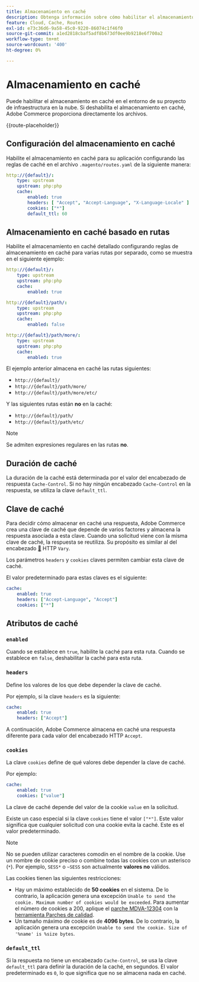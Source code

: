 ```yaml
---
title: Almacenamiento en caché
description: Obtenga información sobre cómo habilitar el almacenamiento en caché para su Adobe Commerce en entornos de infraestructura en la nube.
feature: Cloud, Cache, Routes
exl-id: e73c36d6-9a58-45c0-9220-86074c1f46f0
source-git-commit: a1ed2818cbaf5adf8b673df0ee9b9218e6f700a2
workflow-type: tm+mt
source-wordcount: '400'
ht-degree: 0%

---
```


# Almacenamiento en caché

Puede habilitar el almacenamiento en caché en el entorno de su proyecto de infraestructura en la nube. Si deshabilita el almacenamiento en caché, Adobe Commerce proporciona directamente los archivos.

{{route-placeholder}}

## Configuración del almacenamiento en caché

Habilite el almacenamiento en caché para su aplicación configurando las reglas de caché en el archivo `.magento/routes.yaml` de la siguiente manera:

```yaml
http://{default}/:
    type: upstream
    upstream: php:php
    cache:
        enabled: true
        headers: [ "Accept", "Accept-Language", "X-Language-Locale" ]
        cookies: ["*"]
        default_ttl: 60
```

## Almacenamiento en caché basado en rutas

Habilite el almacenamiento en caché detallado configurando reglas de almacenamiento en caché para varias rutas por separado, como se muestra en el siguiente ejemplo:

```yaml
http://{default}/:
    type: upstream
    upstream: php:php
    cache:
        enabled: true

http://{default}/path/:
    type: upstream
    upstream: php:php
    cache:
        enabled: false

http://{default}/path/more/:
    type: upstream
    upstream: php:php
    cache:
        enabled: true
```

El ejemplo anterior almacena en caché las rutas siguientes:

- `http://{default}/`
- `http://{default}/path/more/`
- `http://{default}/path/more/etc/`

Y las siguientes rutas están **no** en la caché:

- `http://{default}/path/`
- `http://{default}/path/etc/`

>[!NOTE]
>
>Se admiten expresiones regulares en las rutas **no**.

## Duración de caché

La duración de la caché está determinada por el valor del encabezado de respuesta `Cache-Control`. Si no hay ningún encabezado `Cache-Control` en la respuesta, se utiliza la clave `default_ttl`.

## Clave de caché

Para decidir cómo almacenar en caché una respuesta, Adobe Commerce crea una clave de caché que depende de varios factores y almacena la respuesta asociada a esta clave. Cuando una solicitud viene con la misma clave de caché, la respuesta se reutiliza. Su propósito es similar al del encabezado [&#128279;](https://www.w3.org/Protocols/rfc2616/rfc2616-sec14.html#sec14.44) HTTP `Vary`.

Los parámetros `headers` y `cookies` claves permiten cambiar esta clave de caché.

El valor predeterminado para estas claves es el siguiente:

```yaml
cache:
    enabled: true
    headers: ["Accept-Language", "Accept"]
    cookies: ["*"]
```

## Atributos de caché

### `enabled`

Cuando se establece en `true`, habilite la caché para esta ruta. Cuando se establece en `false`, deshabilitar la caché para esta ruta.

### `headers`

Define los valores de los que debe depender la clave de caché.

Por ejemplo, si la clave `headers` es la siguiente:

```yaml
cache:
    enabled: true
    headers: ["Accept"]
```

A continuación, Adobe Commerce almacena en caché una respuesta diferente para cada valor del encabezado HTTP `Accept`.

### `cookies`

La clave `cookies` define de qué valores debe depender la clave de caché.

Por ejemplo:

```yaml
cache:
    enabled: true
    cookies: ["value"]
```

La clave de caché depende del valor de la cookie `value` en la solicitud.

Existe un caso especial si la clave `cookies` tiene el valor `["*"]`. Este valor significa que cualquier solicitud con una cookie evita la caché. Este es el valor predeterminado.

>[!NOTE]
>
>No se pueden utilizar caracteres comodín en el nombre de la cookie. Use un nombre de cookie preciso o combine todas las cookies con un asterisco (`*`). Por ejemplo, `SESS*` o `~SESS` son actualmente **valores no** válidos.

Las cookies tienen las siguientes restricciones:

- Hay un máximo establecido de **50 cookies** en el sistema. De lo contrario, la aplicación genera una excepción `Unable to send the cookie. Maximum number of cookies would be exceeded`. Para aumentar el número de cookies a 200, aplique el [parche MDVA-12304](https://experienceleague.adobe.com/docs/commerce-operations/tools/quality-patches-tool/release-notes.html?lang=es) con la [herramienta Parches de calidad](https://experienceleague.adobe.com/es/docs/commerce-learn/tutorials/tools/quality-patch-tool).
- Un tamaño máximo de cookie es de **4096 bytes**. De lo contrario, la aplicación genera una excepción `Unable to send the cookie. Size of '%name' is %size bytes`.

### `default_ttl`

Si la respuesta no tiene un encabezado `Cache-Control`, se usa la clave `default_ttl` para definir la duración de la caché, en segundos. El valor predeterminado es `0`, lo que significa que no se almacena nada en caché.
